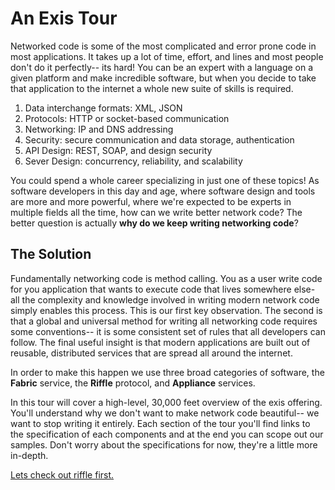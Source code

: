 # An Exis Tour

Networked code is some of the most complicated and error prone code in most applications. It takes up a lot of time, effort, and lines and most people don't do it perfectly-- its hard! You can be an expert with a language on a given platform and make incredible software, but when you decide to take that application to the internet a whole new suite of skills is required. 


1. Data interchange formats: XML, JSON
2. Protocols: HTTP or socket-based communication
3. Networking: IP and DNS addressing
4. Security: secure communication and data storage, authentication
5. API Design: REST, SOAP, and design security
6. Sever Design: concurrency, reliability, and scalability  


You could spend a whole career specializing in just one of these topics! As software developers in this day and age, where software design and tools are more and more powerful, where we're expected to be experts in multiple fields all the time, how can we write better network code? The better question is actually __why do we keep writing networking code__?

## The Solution

Fundamentally networking code is method calling. You as a user write code for you application that wants to execute code that lives somewhere else- all the complexity and knowledge involved in writing modern network code simply enables this process. This is our first key observation. The second is that a global and universal method for writing all networking code requires some conventions-- it is some consistent set of rules that all developers can follow. The final useful insight is that modern applications are built out of reusable, distributed services that are spread all around the internet.

In order to make this happen we use three broad categories of software, the **Fabric** service, the **Riffle** protocol, and **Appliance** services. 

In this tour will cover a high-level, 30,000 feet overview of the exis offering. You'll understand why we don't want to make network code beautiful-- we want to stop writing it entirely. Each section of the tour you'll find links to the specification of each components and at the end you can scope out our samples. Don't worry about the specifications for now, they're a little more in-depth. 

[Lets check out riffle first.](/pages/tour/Riffle.md)